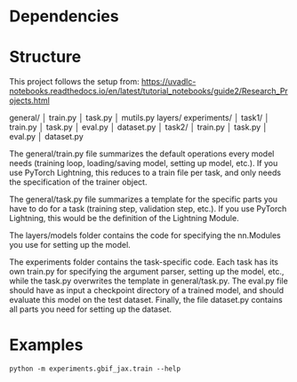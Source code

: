 # Dependencies

# Structure
This project follows the setup from:
https://uvadlc-notebooks.readthedocs.io/en/latest/tutorial_notebooks/guide2/Research_Projects.html

general/
│   train.py
│   task.py
│   mutils.py
layers/
experiments/
│   task1/
│        train.py
│        task.py
│        eval.py
│        dataset.py
│   task2/
│        train.py
│        task.py
│        eval.py
│        dataset.py

The general/train.py file summarizes the default operations every model needs (training loop, loading/saving model, setting up model, etc.). If you use PyTorch Lightning, this reduces to a train file per task, and only needs the specification of the trainer object.

The general/task.py file summarizes a template for the specific parts you have to do for a task (training step, validation step, etc.). If you use PyTorch Lightning, this would be the definition of the Lightning Module.

The layers/models folder contains the code for specifying the nn.Modules you use for setting up the model.

The experiments folder contains the task-specific code. Each task has its own train.py for specifying the argument parser, setting up the model, etc., while the task.py overwrites the template in general/task.py. The eval.py file should have as input a checkpoint directory of a trained model, and should evaluate this model on the test dataset. Finally, the file dataset.py contains all parts you need for setting up the dataset.

# Examples

`python -m experiments.gbif_jax.train --help`

